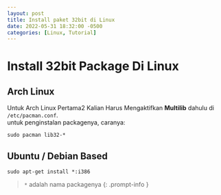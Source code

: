 ```yaml
---
layout: post
title: Install paket 32bit di Linux
date: 2022-05-31 18:32:00 -0500
categories: [Linux, Tutorial]
---
```


# Install 32bit Package Di Linux
## Arch Linux 
Untuk Arch Linux Pertama2 Kalian Harus Mengaktifkan **Multilib** dahulu di `/etc/pacman.conf`.<br>
untuk penginstalan packagenya, caranya:

`sudo pacman lib32-*`


## Ubuntu / Debian Based

`sudo apt-get install *:i386`

> `*`  adalah nama packagenya
{: .prompt-info }
